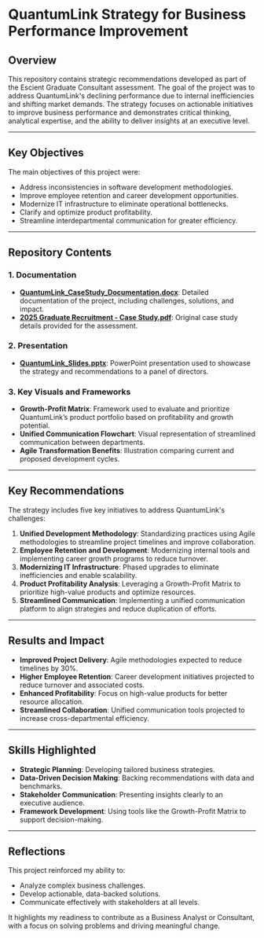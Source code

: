 # QuantumLink Strategy for Business Performance Improvement

## Overview
This repository contains strategic recommendations developed as part of the Escient Graduate Consultant assessment. The goal of the project was to address QuantumLink's declining performance due to internal inefficiencies and shifting market demands. The strategy focuses on actionable initiatives to improve business performance and demonstrates critical thinking, analytical expertise, and the ability to deliver insights at an executive level.

---

## Key Objectives
The main objectives of this project were:
- Address inconsistencies in software development methodologies.
- Improve employee retention and career development opportunities.
- Modernize IT infrastructure to eliminate operational bottlenecks.
- Clarify and optimize product profitability.
- Streamline interdepartmental communication for greater efficiency.

---

## Repository Contents

### 1. Documentation
- **[QuantumLink_CaseStudy_Documentation.docx](https://github.com/rithikavenkat/Business-Performance-Strategy/blob/main/QuantumLink_casestudy_documentation.docx)**: Detailed documentation of the project, including challenges, solutions, and impact.
- **[2025 Graduate Recruitment - Case Study.pdf](https://github.com/rithikavenkat/Business-Performance-Strategy/blob/main/2025%20Graduate%20Recruitment%20-%20Case%20Study.pdf)**: Original case study details provided for the assessment.

### 2. Presentation
- **[QuantumLink_Slides.pptx](https://github.com/rithikavenkat/Business-Performance-Strategy/blob/main/QuantumLink.pptx)**: PowerPoint presentation used to showcase the strategy and recommendations to a panel of directors.

### 3. Key Visuals and Frameworks
- **Growth-Profit Matrix**: Framework used to evaluate and prioritize QuantumLink’s product portfolio based on profitability and growth potential.
- **Unified Communication Flowchart**: Visual representation of streamlined communication between departments.
- **Agile Transformation Benefits**: Illustration comparing current and proposed development cycles.

---

## Key Recommendations
The strategy includes five key initiatives to address QuantumLink's challenges:

1. **Unified Development Methodology**: Standardizing practices using Agile methodologies to streamline project timelines and improve collaboration.
2. **Employee Retention and Development**: Modernizing internal tools and implementing career growth programs to reduce turnover.
3. **Modernizing IT Infrastructure**: Phased upgrades to eliminate inefficiencies and enable scalability.
4. **Product Profitability Analysis**: Leveraging a Growth-Profit Matrix to prioritize high-value products and optimize resources.
5. **Streamlined Communication**: Implementing a unified communication platform to align strategies and reduce duplication of efforts.

---

## Results and Impact
- **Improved Project Delivery**: Agile methodologies expected to reduce timelines by 30%.
- **Higher Employee Retention**: Career development initiatives projected to reduce turnover and associated costs.
- **Enhanced Profitability**: Focus on high-value products for better resource allocation.
- **Streamlined Collaboration**: Unified communication tools projected to increase cross-departmental efficiency.

---

## Skills Highlighted
- **Strategic Planning**: Developing tailored business strategies.
- **Data-Driven Decision Making**: Backing recommendations with data and benchmarks.
- **Stakeholder Communication**: Presenting insights clearly to an executive audience.
- **Framework Development**: Using tools like the Growth-Profit Matrix to support decision-making.

---

## Reflections
This project reinforced my ability to:
- Analyze complex business challenges.
- Develop actionable, data-backed solutions.
- Communicate effectively with stakeholders at all levels.

It highlights my readiness to contribute as a Business Analyst or Consultant, with a focus on solving problems and driving meaningful change.


